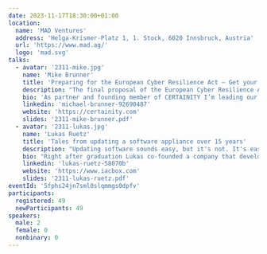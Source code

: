 ```yaml
---
date: 2023-11-17T18:30:00+01:00
location:
  name: 'MAD Ventures'
  address: 'Helga-Krismer-Platz 1, 1. Stock, 6020 Innsbruck, Austria'
  url: 'https://www.mad.ag/'
  logo: 'mad.svg'
talks:
  - avatar: '2311-mike.jpg'
    name: 'Mike Brunner'
    title: 'Preparing for the European Cyber Resilience Act – Get your House in Order Before the New Legislation Hits'
    description: "The final proposal of the European Cyber Resilience Act (CRA-E) is publicly available since September 2022 and so are the results of the EU's impact assessment of the planned regulation. Considering the potentially huge implications, especially for enterprises with less mature secure development practices, achieving compliance with the CRA-E will become a challenge once the legislation will be finally enacted. During this talk I will present an overview of the regulation's essential security requirements and how these relate to standards and best practices in secure development of software-intensive systems. I'd like to use this event to discuss your view on this upcoming regulation and will showcase interesting results from the CERTAINITY Cyber Resilience Act Preparedness Survey we conducted together with the university of Innsbruck."
    bio: 'As partner and founding member of CERTAINITY I’m leading our security engineering practice. I’ve been working as a security architect, business consultant and software engineer for over two decades. Currently I focus on secure software and product development, the implementation of security architectures and the establishment of associated processes - especially in areas of critical infrastructure.'
    linkedin: 'michael-brunner-92690487'
    website: 'https://certainity.com'
    slides: '2311-mike-brunner.pdf'
  - avatar: '2311-lukas.jpg'
    name: 'Lukas Ruetz'
    title: 'Tales from updating a software appliance over 15 years'
    description: "Updating software sounds easy, but it's not. It's ease in the beginning but gets harder over time because you always have to migrate the old system and configuration to the new system. The bigger your tech-stack gets the more components you'll need to update. A software appliance needs to update countless dependencies, migrate state and keep everything consistent. This talk starts with an overview of what it really means to update software and is also a collection of stories from 15 years of updating a software appliance."
    bio: "Right after graduation Lukas co-founded a company that developed a software appliance for a TV playout system (digital signage) and later build two outdoor platforms which have become quite popular for several years. Ten years later Lukas joined Asteas Technologies as a software engineer because he wanted to work in a bigger team. In 2018, Lukas got the chance to lead the development team of the captive portal called IACBOX, and finally was promoted to the managing director in 2023. Lukas' tech stack usually has Linux under the hood and (too) many programming environments on top. In the past Lukas used a lot of Java/Groovy but later on more PHP, C and Perl which is now replaced with go."
    linkedin: 'lukas-ruetz-58070b'
    website: 'https://www.iacbox.com'
    slides: '2311-lukas-ruetz.pdf'
eventId: '5fphs24jn7sml0slqmmgs0dpfv'
participants:
  registered: 49
  newParticipants: 49
speakers:
  male: 2
  female: 0
  nonbinary: 0
---
```


